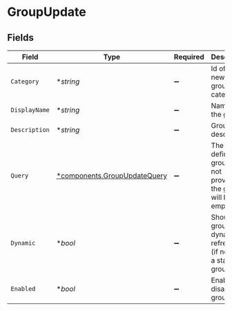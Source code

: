 # GroupUpdate


## Fields

| Field                                                                       | Type                                                                        | Required                                                                    | Description                                                                 | Example                                                                     |
| --------------------------------------------------------------------------- | --------------------------------------------------------------------------- | --------------------------------------------------------------------------- | --------------------------------------------------------------------------- | --------------------------------------------------------------------------- |
| `Category`                                                                  | **string*                                                                   | :heavy_minus_sign:                                                          | Id of the new group's category                                              | e17ecf6a-a9f2-44de-a97c-116d24d30ff4                                        |
| `DisplayName`                                                               | **string*                                                                   | :heavy_minus_sign:                                                          | Name of the group                                                           | Ubuntu 18.04 nodes                                                          |
| `Description`                                                               | **string*                                                                   | :heavy_minus_sign:                                                          | Group description                                                           | Documentation for the group                                                 |
| `Query`                                                                     | [*components.GroupUpdateQuery](../../models/components/groupupdatequery.md) | :heavy_minus_sign:                                                          | The criteria defining the group. If not provided, the group will be empty.  |                                                                             |
| `Dynamic`                                                                   | **bool*                                                                     | :heavy_minus_sign:                                                          | Should the group be dynamically refreshed (if not, it is a static group)    |                                                                             |
| `Enabled`                                                                   | **bool*                                                                     | :heavy_minus_sign:                                                          | Enable or disable the group                                                 |                                                                             |